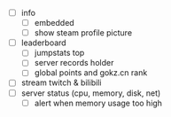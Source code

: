 - [ ] info
  - [ ] embedded
  - [ ] show steam profile picture
- [ ] leaderboard
  - [ ] jumpstats top
  - [ ] server records holder
  - [ ] global points and gokz.cn rank 
- [ ] stream twitch & bilibili
- [ ] server status (cpu, memory, disk, net)
  - [ ] alert when memory usage too high